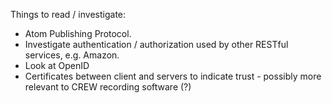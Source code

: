 Things to read / investigate:

  * Atom Publishing Protocol.
  * Investigate authentication / authorization used by other RESTful services, e.g. Amazon.
  * Look at OpenID
  * Certificates between client and servers to indicate trust - possibly more relevant to CREW recording software (?)